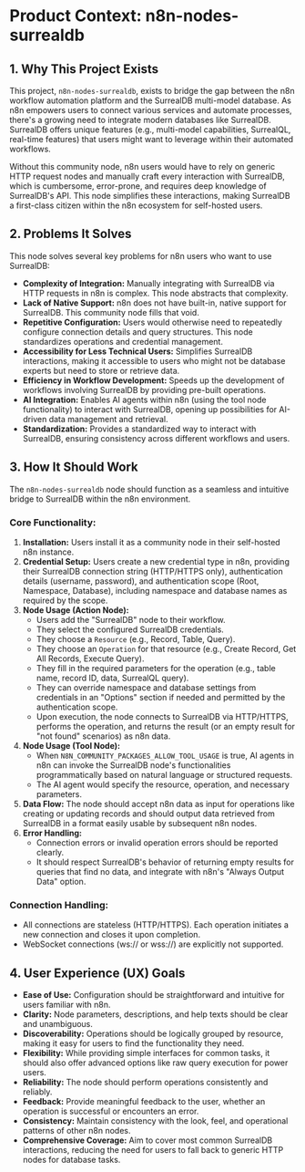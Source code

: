 # Product Context: n8n-nodes-surrealdb

## 1. Why This Project Exists

This project, `n8n-nodes-surrealdb`, exists to bridge the gap between the n8n workflow automation platform and the SurrealDB multi-model database. As n8n empowers users to connect various services and automate processes, there's a growing need to integrate modern databases like SurrealDB. SurrealDB offers unique features (e.g., multi-model capabilities, SurrealQL, real-time features) that users might want to leverage within their automated workflows.

Without this community node, n8n users would have to rely on generic HTTP request nodes and manually craft every interaction with SurrealDB, which is cumbersome, error-prone, and requires deep knowledge of SurrealDB's API. This node simplifies these interactions, making SurrealDB a first-class citizen within the n8n ecosystem for self-hosted users.

## 2. Problems It Solves

This node solves several key problems for n8n users who want to use SurrealDB:

*   **Complexity of Integration:** Manually integrating with SurrealDB via HTTP requests in n8n is complex. This node abstracts that complexity.
*   **Lack of Native Support:** n8n does not have built-in, native support for SurrealDB. This community node fills that void.
*   **Repetitive Configuration:** Users would otherwise need to repeatedly configure connection details and query structures. This node standardizes operations and credential management.
*   **Accessibility for Less Technical Users:** Simplifies SurrealDB interactions, making it accessible to users who might not be database experts but need to store or retrieve data.
*   **Efficiency in Workflow Development:** Speeds up the development of workflows involving SurrealDB by providing pre-built operations.
*   **AI Integration:** Enables AI agents within n8n (using the tool node functionality) to interact with SurrealDB, opening up possibilities for AI-driven data management and retrieval.
*   **Standardization:** Provides a standardized way to interact with SurrealDB, ensuring consistency across different workflows and users.

## 3. How It Should Work

The `n8n-nodes-surrealdb` node should function as a seamless and intuitive bridge to SurrealDB within the n8n environment.

### Core Functionality:
1.  **Installation:** Users install it as a community node in their self-hosted n8n instance.
2.  **Credential Setup:** Users create a new credential type in n8n, providing their SurrealDB connection string (HTTP/HTTPS only), authentication details (username, password), and authentication scope (Root, Namespace, Database), including namespace and database names as required by the scope.
3.  **Node Usage (Action Node):**
    *   Users add the "SurrealDB" node to their workflow.
    *   They select the configured SurrealDB credentials.
    *   They choose a `Resource` (e.g., Record, Table, Query).
    *   They choose an `Operation` for that resource (e.g., Create Record, Get All Records, Execute Query).
    *   They fill in the required parameters for the operation (e.g., table name, record ID, data, SurrealQL query).
    *   They can override namespace and database settings from credentials in an "Options" section if needed and permitted by the authentication scope.
    *   Upon execution, the node connects to SurrealDB via HTTP/HTTPS, performs the operation, and returns the result (or an empty result for "not found" scenarios) as n8n data.
4.  **Node Usage (Tool Node):**
    *   When `N8N_COMMUNITY_PACKAGES_ALLOW_TOOL_USAGE` is true, AI agents in n8n can invoke the SurrealDB node's functionalities programmatically based on natural language or structured requests.
    *   The AI agent would specify the resource, operation, and necessary parameters.
5.  **Data Flow:** The node should accept n8n data as input for operations like creating or updating records and should output data retrieved from SurrealDB in a format easily usable by subsequent n8n nodes.
6.  **Error Handling:**
    *   Connection errors or invalid operation errors should be reported clearly.
    *   It should respect SurrealDB's behavior of returning empty results for queries that find no data, and integrate with n8n's "Always Output Data" option.

### Connection Handling:
*   All connections are stateless (HTTP/HTTPS). Each operation initiates a new connection and closes it upon completion.
*   WebSocket connections (ws:// or wss://) are explicitly not supported.

## 4. User Experience (UX) Goals

*   **Ease of Use:** Configuration should be straightforward and intuitive for users familiar with n8n.
*   **Clarity:** Node parameters, descriptions, and help texts should be clear and unambiguous.
*   **Discoverability:** Operations should be logically grouped by resource, making it easy for users to find the functionality they need.
*   **Flexibility:** While providing simple interfaces for common tasks, it should also offer advanced options like raw query execution for power users.
*   **Reliability:** The node should perform operations consistently and reliably.
*   **Feedback:** Provide meaningful feedback to the user, whether an operation is successful or encounters an error.
*   **Consistency:** Maintain consistency with the look, feel, and operational patterns of other n8n nodes.
*   **Comprehensive Coverage:** Aim to cover most common SurrealDB interactions, reducing the need for users to fall back to generic HTTP nodes for database tasks.
